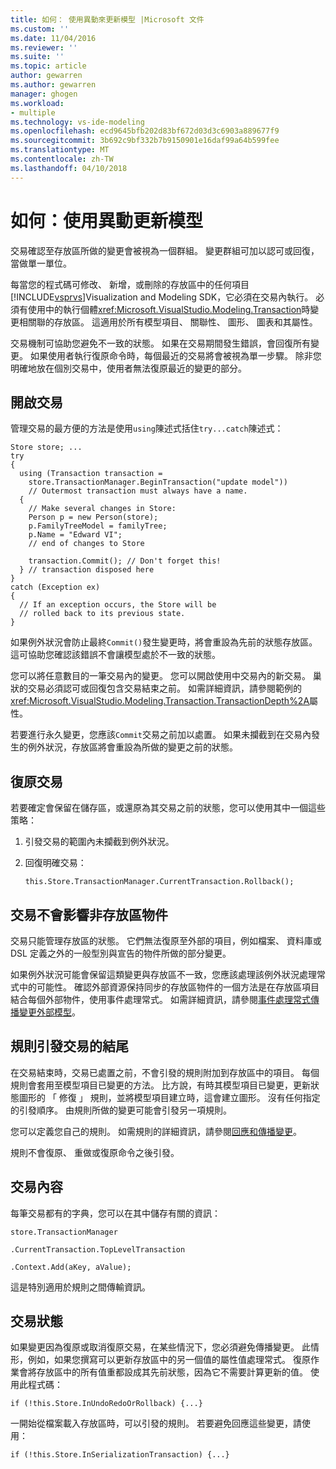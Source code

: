 ```yaml
---
title: 如何： 使用異動來更新模型 |Microsoft 文件
ms.custom: ''
ms.date: 11/04/2016
ms.reviewer: ''
ms.suite: ''
ms.topic: article
author: gewarren
ms.author: gewarren
manager: ghogen
ms.workload:
- multiple
ms.technology: vs-ide-modeling
ms.openlocfilehash: ecd9645bfb202d83bf672d03d3c6903a889677f9
ms.sourcegitcommit: 3b692c9bf332b7b9150901e16daf99a64b599fee
ms.translationtype: MT
ms.contentlocale: zh-TW
ms.lasthandoff: 04/10/2018
---
```

# <a name="how-to-use-transactions-to-update-the-model"></a>如何：使用異動更新模型
交易確認至存放區所做的變更會被視為一個群組。 變更群組可加以認可或回復，當做單一單位。  
  
 每當您的程式碼可修改、 新增，或刪除的存放區中的任何項目[!INCLUDE[vsprvs](../code-quality/includes/vsprvs_md.md)]Visualization and Modeling SDK，它必須在交易內執行。 必須有使用中的執行個體<xref:Microsoft.VisualStudio.Modeling.Transaction>時變更相關聯的存放區。 這適用於所有模型項目、 關聯性、 圖形、 圖表和其屬性。  
  
 交易機制可協助您避免不一致的狀態。 如果在交易期間發生錯誤，會回復所有變更。 如果使用者執行復原命令時，每個最近的交易將會被視為單一步驟。 除非您明確地放在個別交易中，使用者無法復原最近的變更的部分。  
  
## <a name="opening-a-transaction"></a>開啟交易  
 管理交易的最方便的方法是使用`using`陳述式括住`try...catch`陳述式：  
  
```  
Store store; ...  
try  
{  
  using (Transaction transaction =  
    store.TransactionManager.BeginTransaction("update model"))  
    // Outermost transaction must always have a name.  
  {  
    // Make several changes in Store:  
    Person p = new Person(store);  
    p.FamilyTreeModel = familyTree;  
    p.Name = "Edward VI";  
    // end of changes to Store  
  
    transaction.Commit(); // Don't forget this!  
  } // transaction disposed here  
}  
catch (Exception ex)  
{  
  // If an exception occurs, the Store will be   
  // rolled back to its previous state.  
}  
```  
  
 如果例外狀況會防止最終`Commit()`發生變更時，將會重設為先前的狀態存放區。 這可協助您確認該錯誤不會讓模型處於不一致的狀態。  
  
 您可以將任意數目的一筆交易內的變更。 您可以開啟使用中交易內的新交易。 巢狀的交易必須認可或回復包含交易結束之前。 如需詳細資訊，請參閱範例的<xref:Microsoft.VisualStudio.Modeling.Transaction.TransactionDepth%2A>屬性。  
  
 若要進行永久變更，您應該`Commit`交易之前加以處置。 如果未攔截到在交易內發生的例外狀況，存放區將會重設為所做的變更之前的狀態。  
  
## <a name="rolling-back-a-transaction"></a>復原交易  
 若要確定會保留在儲存區，或還原為其交易之前的狀態，您可以使用其中一個這些策略：  
  
1.  引發交易的範圍內未攔截到例外狀況。  
  
2.  回復明確交易：  
  
    ```  
    this.Store.TransactionManager.CurrentTransaction.Rollback();  
    ```  
  
## <a name="transactions-do-not-affect-non-store-objects"></a>交易不會影響非存放區物件  
 交易只能管理存放區的狀態。 它們無法復原至外部的項目，例如檔案、 資料庫或 DSL 定義之外的一般型別與宣告的物件所做的部分變更。  
  
 如果例外狀況可能會保留這類變更與存放區不一致，您應該處理該例外狀況處理常式中的可能性。 確認外部資源保持同步的存放區物件的一個方法是在存放區項目結合每個外部物件，使用事件處理常式。 如需詳細資訊，請參閱[事件處理常式傳播變更外部模型](../modeling/event-handlers-propagate-changes-outside-the-model.md)。  
  
## <a name="rules-fire-at-the-end-of-a-transaction"></a>規則引發交易的結尾  
 在交易結束時，交易已處置之前，不會引發的規則附加到存放區中的項目。 每個規則會套用至模型項目已變更的方法。 比方說，有時其模型項目已變更，更新狀態圖形的 「 修復 」 規則，並將模型項目建立時，這會建立圖形。 沒有任何指定的引發順序。 由規則所做的變更可能會引發另一項規則。  
  
 您可以定義您自己的規則。 如需規則的詳細資訊，請參閱[回應和傳播變更](../modeling/responding-to-and-propagating-changes.md)。  
  
 規則不會復原、 重做或復原命令之後引發。  
  
## <a name="transaction-context"></a>交易內容  
 每筆交易都有的字典，您可以在其中儲存有關的資訊：  
  
 `store.TransactionManager`  
  
 `.CurrentTransaction.TopLevelTransaction`  
  
 `.Context.Add(aKey, aValue);`  
  
 這是特別適用於規則之間傳輸資訊。  
  
## <a name="transaction-state"></a>交易狀態  
 如果變更因為復原或取消復原交易，在某些情況下，您必須避免傳播變更。 此情形，例如，如果您撰寫可以更新存放區中的另一個值的屬性值處理常式。 復原作業會將存放區中的所有值重都設成其先前狀態，因為它不需要計算更新的值。 使用此程式碼：  
  
```  
if (!this.Store.InUndoRedoOrRollback) {...}  
```  
  
 一開始從檔案載入存放區時，可以引發的規則。 若要避免回應這些變更，請使用：  
  
```  
if (!this.Store.InSerializationTransaction) {...}  
  
```